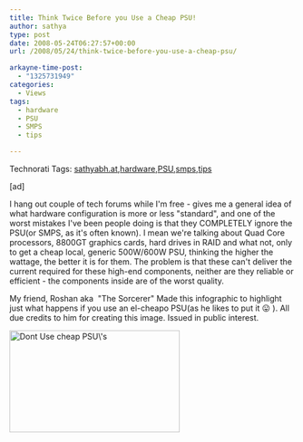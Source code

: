 ```yaml
---
title: Think Twice Before you Use a Cheap PSU!
author: sathya
type: post
date: 2008-05-24T06:27:57+00:00
url: /2008/05/24/think-twice-before-you-use-a-cheap-psu/

arkayne-time-post:
  - "1325731949"
categories:
  - Views
tags:
  - hardware
  - PSU
  - SMPS
  - tips

---
```

<div id="scid:0767317B-992E-4b12-91E0-4F059A8CECA8:45da25f1-278b-4936-919e-20ff449d233a" class="wlWriterSmartContent" style="padding-right: 0px; display: inline; padding-left: 0px; padding-bottom: 0px; margin: 0px; padding-top: 0px">
  Technorati Tags: <a rel="tag" href="https://technorati.com/tags/sathyabh.at">sathyabh.at</a>,<a rel="tag" href="https://technorati.com/tags/harware">hardware</a>,<a rel="tag" href="https://technorati.com/tags/PSU">PSU</a>,<a rel="tag" href="https://technorati.com/tags/smps">smps</a>,<a rel="tag" href="https://technorati.com/tags/tips">tips</a>
</div>

[ad]

I hang out couple of tech forums while I'm free - gives me a general idea of what hardware configuration is more or less "standard", and one of the worst mistakes I've been people doing is that they COMPLETELY ignore the PSU(or SMPS, as it's often known). I mean we're talking about Quad Core processors, 8800GT graphics cards, hard drives in RAID and what not, only to get a cheap local, generic 500W/600W PSU, thinking the higher the wattage, the better it is for them. The problem is that these can't deliver the current required for these high-end components, neither are they reliable or efficient - the components inside are of the worst quality.

<!--more-->

My friend, Roshan aka  "The Sorcerer" Made this infographic to highlight just what happens if you use an el-cheapo PSU(as he likes to put it 😛 ). All due credits to him for creating this image. Issued in public interest.

[<img class="alignnone size-medium wp-image-54" title="Dont Use cheap PSU\'s" src="https://kurast.sathyabh.at/wp-content/uploads/2008/05/untitled-6-300x180.jpg" alt="Dont Use cheap PSU\'s" width="300" height="180" />][1]

 [1]: https://img.photobucket.com/albums/v449/ROSHANASHRAF/untitled-6.jpg
